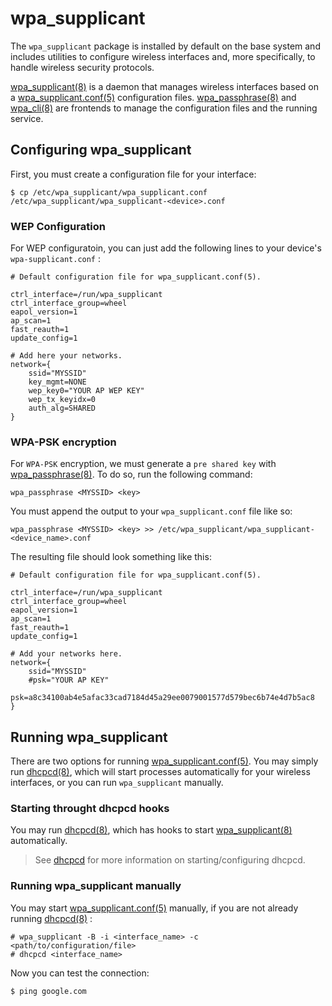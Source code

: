 # wpa_supplicant

The `wpa_supplicant` package is installed by default on the base system
and includes utilities to configure wireless interfaces and, more
specifically, to handle wireless security protocols.

[wpa\_supplicant(8)](https://man.voidlinux.org/wpa_supplicant.8) is a
daemon that manages wireless interfaces based on a
[wpa\_supplicant.conf(5)](https://man.voidlinux.org/wpa_supplicant.conf.5)
configuration files.
[wpa\_passphrase(8)](https://man.voidlinux.org/wpa_passphrase.8) and
[wpa\_cli(8)](https://man.voidlinux.org/wpa_cli.8) are frontends to
manage the configuration files and the running service.

## Configuring wpa\_supplicant

First, you must create a configuration file for your interface:

    $ cp /etc/wpa_supplicant/wpa_supplicant.conf /etc/wpa_supplicant/wpa_supplicant-<device>.conf

### WEP Configuration

For WEP configuratoin, you can just add the following lines to your
device's `wpa-supplicant.conf` :

    # Default configuration file for wpa_supplicant.conf(5).
    
    ctrl_interface=/run/wpa_supplicant
    ctrl_interface_group=wheel
    eapol_version=1
    ap_scan=1
    fast_reauth=1
    update_config=1
    
    # Add here your networks.
    network={
        ssid="MYSSID"
        key_mgmt=NONE
        wep_key0="YOUR AP WEP KEY"
        wep_tx_keyidx=0
        auth_alg=SHARED
    }

### WPA-PSK encryption

For `WPA-PSK` encryption, we must generate a `pre shared key` with
[wpa\_passphrase(8)](https://man.voidlinux.org/wpa_passphrase.8). To do
so, run the following command:

    wpa_passphrase <MYSSID> <key>

You must append the output to your `wpa_supplicant.conf` file like so:

    wpa_passphrase <MYSSID> <key> >> /etc/wpa_supplicant/wpa_supplicant-<device_name>.conf

The resulting file should look something like this:

    # Default configuration file for wpa_supplicant.conf(5).
    
    ctrl_interface=/run/wpa_supplicant
    ctrl_interface_group=wheel
    eapol_version=1
    ap_scan=1
    fast_reauth=1
    update_config=1
    
    # Add your networks here.
    network={
        ssid="MYSSID"
        #psk="YOUR AP KEY"
        psk=a8c34100ab4e5afac33cad7184d45a29ee0079001577d579bec6b74e4d7b5ac8
    }

## Running wpa\_supplicant

There are two options for running
[wpa\_supplicant.conf(5)](https://man.voidlinux.org/wpa_supplicant.conf.5).
You may simply run [dhcpcd(8)](https://man.voidlinux.org/dhcpcd.8),
which will start processes automatically for your wireless interfaces,
or you can run `wpa_supplicant` manually.

### Starting throught dhcpcd hooks

You may run [dhcpcd(8)](https://man.voidlinux.org/dhcpcd.8), which has
hooks to start
[wpa\_supplicant(8)](https://man.voidlinux.org/wpa_supplicant.8)
automatically.

> See [dhcpcd](./dhcpcd.md) for more information on starting/configuring
> dhcpcd.

### Running wpa\_supplicant manually

You may start
[wpa\_supplicant.conf(5)](https://man.voidlinux.org/wpa_supplicant.conf.5)
manually, if you are not already running
[dhcpcd(8)](https://man.voidlinux.org/dhcpcd.8) :

    # wpa_supplicant -B -i <interface_name> -c <path/to/configuration/file>
    # dhcpcd <interface_name>

Now you can test the connection:

    $ ping google.com
